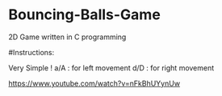# Bouncing-Balls-Game
2D Game written in C programming

#Instructions:

Very Simple !
a/A : for left movement
d/D : for right movement

https://www.youtube.com/watch?v=nFkBhUYynUw
